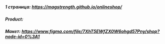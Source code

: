##### 1 страница: https://magstrength.github.io/onlineshop/
##### Product:
##### Макет: https://www.figma.com/file/7XhT5EWfZX0W6ohgd57Pny/shop?node-id=0%3A1
